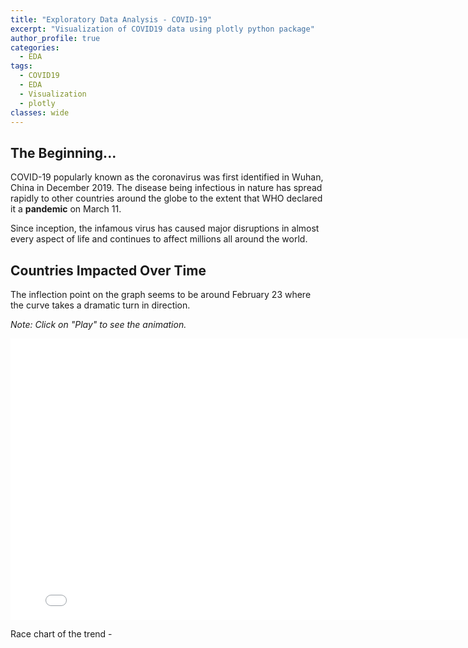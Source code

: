 ```yaml
---
title: "Exploratory Data Analysis - COVID-19"
excerpt: "Visualization of COVID19 data using plotly python package"
author_profile: true
categories:
  - EDA
tags:
  - COVID19
  - EDA
  - Visualization
  - plotly
classes: wide
---
```

## The Beginning...
COVID-19 popularly known as the coronavirus was first identified in Wuhan, China in December 2019. The disease being infectious in nature has spread rapidly to other countries around the globe to the extent that WHO declared it a **pandemic** on March 11.

Since inception, the infamous virus has caused major disruptions in almost every aspect of life and continues to affect millions all around the world.

## Countries Impacted Over Time
The inflection point on the graph seems to be around February 23 where the curve takes a dramatic turn in direction.

*Note: Click on "Play" to see the animation.*
<iframe width="800" height="450" frameborder="0" scrolling="no" src="//plotly.com/~jatins/1.embed"></iframe>



<p> Race chart of the trend - </p>

<div class="flourish-embed flourish-bar-chart-race" data-src="visualisation/1873703" data-url="https://flo.uri.sh/visualisation/1873703/embed"><script src="https://public.flourish.studio/resources/embed.js"></script></div>
